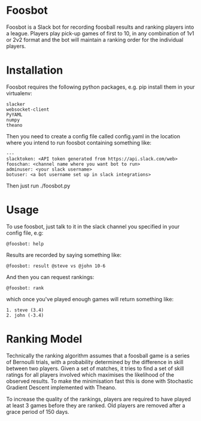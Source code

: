 # Foosbot

Foosbot is a Slack bot for recording foosball results and ranking players into a league. Players play pick-up games of first to 10, in any combination of 1v1 or 2v2 format and the bot will maintain a ranking order for the individual players.

# Installation

Foosbot requires the following python packages, e.g. pip install them in your virtualenv:

    slacker
    websocket-client
    PyYAML
    numpy
    theano

Then you need to create a config file called config.yaml in the location where you intend to run foosbot containing something like:

    ---
    slacktoken: <API token generated from https://api.slack.com/web>
    fooschan: <channel name where you want bot to run>
    adminuser: <your slack username>
    botuser: <a bot username set up in slack integrations>

Then just run ./foosbot.py

# Usage

To use foosbot, just talk to it in the slack channel you specified in your config file, e.g:

    @foosbot: help

Results are recorded by saying something like:

    @foosbot: result @steve vs @john 10-6

And then you can request rankings:

    @foosbot: rank

which once you've played enough games will return something like:

    1. steve (3.4)
    2. john (-3.4)

# Ranking Model

Technically the ranking algorithm assumes that a foosball game is a series of Bernoulli trials, with a probability determined by the difference in skill between two players. Given a set of matches, it tries to find a set of skill ratings for all players involved which maximises the likelihood of the observed results. To make the minimisation fast this is done with Stochastic Gradient Descent implemented with Theano.

To increase the quality of the rankings, players are required to have played at least 3 games before they are ranked. Old players are removed after a grace period of 150 days.

